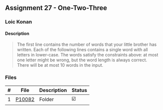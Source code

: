 ## Assignment 27 -  One-Two-Three

### Loic Konan

#### Description

> The first line contains the number of words that your little brother has written.
> Each of the following lines contains a single word with all letters in lower-case.
> The words satisfy the constraints above: at most one letter might be wrong, but the word length is always correct.
> There will be at most 10 words in the input.
>
### Files

|   #   | File               | Description | Status                  |
| :---: | ------------------ | ----------- | ----------------------- |
|   1   | [P10082](./P10082) | Folder      | :ballot_box_with_check: |



